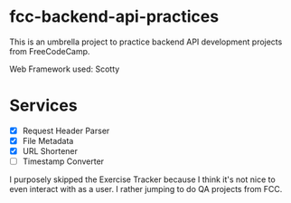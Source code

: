 # fcc-backend-api-practices

This is an umbrella project to practice backend API development projects
from FreeCodeCamp.

Web Framework used: Scotty 

# Services

- [x] Request Header Parser
- [x] File Metadata
- [x] URL Shortener
- [ ] Timestamp Converter

I purposely skipped the Exercise Tracker because I think it's not nice
to even interact with as a user. I rather jumping to do QA projects from FCC.
